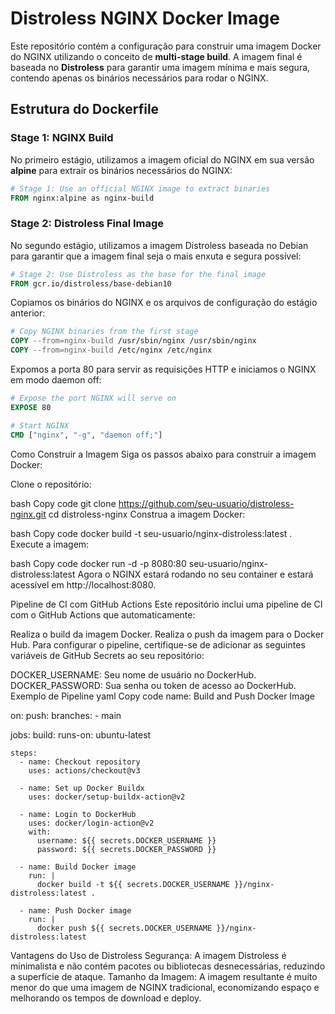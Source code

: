 # Distroless NGINX Docker Image

Este repositório contém a configuração para construir uma imagem Docker do NGINX utilizando o conceito de **multi-stage build**. A imagem final é baseada no **Distroless** para garantir uma imagem mínima e mais segura, contendo apenas os binários necessários para rodar o NGINX.

## Estrutura do Dockerfile

### Stage 1: NGINX Build

No primeiro estágio, utilizamos a imagem oficial do NGINX em sua versão **alpine** para extrair os binários necessários do NGINX:

```dockerfile
# Stage 1: Use an official NGINX image to extract binaries
FROM nginx:alpine as nginx-build
```

### Stage 2: Distroless Final Image
No segundo estágio, utilizamos a imagem Distroless baseada no Debian para garantir que a imagem final seja o mais enxuta e segura possível:

```dockerfile
# Stage 2: Use Distroless as the base for the final image
FROM gcr.io/distroless/base-debian10
```
Copiamos os binários do NGINX e os arquivos de configuração do estágio anterior:

```dockerfile
# Copy NGINX binaries from the first stage
COPY --from=nginx-build /usr/sbin/nginx /usr/sbin/nginx
COPY --from=nginx-build /etc/nginx /etc/nginx
```
Expomos a porta 80 para servir as requisições HTTP e iniciamos o NGINX em modo daemon off:

```dockerfile
# Expose the port NGINX will serve on
EXPOSE 80

# Start NGINX
CMD ["nginx", "-g", "daemon off;"]
```
Como Construir a Imagem
Siga os passos abaixo para construir a imagem Docker:

Clone o repositório:

bash
Copy code
git clone https://github.com/seu-usuario/distroless-nginx.git
cd distroless-nginx
Construa a imagem Docker:

bash
Copy code
docker build -t seu-usuario/nginx-distroless:latest .
Execute a imagem:

bash
Copy code
docker run -d -p 8080:80 seu-usuario/nginx-distroless:latest
Agora o NGINX estará rodando no seu container e estará acessível em http://localhost:8080.

Pipeline de CI com GitHub Actions
Este repositório inclui uma pipeline de CI com o GitHub Actions que automaticamente:

Realiza o build da imagem Docker.
Realiza o push da imagem para o Docker Hub.
Para configurar o pipeline, certifique-se de adicionar as seguintes variáveis de GitHub Secrets ao seu repositório:

DOCKER_USERNAME: Seu nome de usuário no DockerHub.
DOCKER_PASSWORD: Sua senha ou token de acesso ao DockerHub.
Exemplo de Pipeline
yaml
Copy code
name: Build and Push Docker Image

on:
  push:
    branches:
      - main

jobs:
  build:
    runs-on: ubuntu-latest

    steps:
      - name: Checkout repository
        uses: actions/checkout@v3

      - name: Set up Docker Buildx
        uses: docker/setup-buildx-action@v2

      - name: Login to DockerHub
        uses: docker/login-action@v2
        with:
          username: ${{ secrets.DOCKER_USERNAME }}
          password: ${{ secrets.DOCKER_PASSWORD }}

      - name: Build Docker image
        run: |
          docker build -t ${{ secrets.DOCKER_USERNAME }}/nginx-distroless:latest .

      - name: Push Docker image
        run: |
          docker push ${{ secrets.DOCKER_USERNAME }}/nginx-distroless:latest
Vantagens do Uso de Distroless
Segurança: A imagem Distroless é minimalista e não contém pacotes ou bibliotecas desnecessárias, reduzindo a superfície de ataque.
Tamanho da Imagem: A imagem resultante é muito menor do que uma imagem de NGINX tradicional, economizando espaço e melhorando os tempos de download e deploy.
